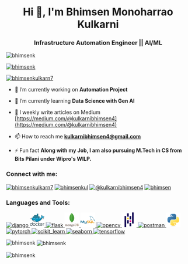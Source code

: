 <h1 align="center">Hi 👋, I'm Bhimsen Monoharrao Kulkarni</h1>
<h3 align="center">Infrastructure Automation Engineer || AI/ML</h3>

<p align="left"> <img src="https://komarev.com/ghpvc/?username=bhimsenk&label=Profile%20views&color=0e75b6&style=flat" alt="bhimsenk" /> </p>

<p align="left"> <a href="https://github.com/ryo-ma/github-profile-trophy"><img src="https://github-profile-trophy.vercel.app/?username=bhimsenk" alt="bhimsenk" /></a> </p>

<p align="left"> <a href="https://twitter.com/bhimsenkulkarn7" target="blank"><img src="https://img.shields.io/twitter/follow/bhimsenkulkarn7?logo=twitter&style=for-the-badge" alt="bhimsenkulkarn7" /></a> </p>

- 🔭 I’m currently working on **Automation Project**

- 🌱 I’m currently learning **Data Science with Gen AI**

- 📝 I weekly write articles on Medium [https://medium.com/@kulkarnibhimsen4](https://medium.com/@kulkarnibhimsen4)

- 📫 How to reach me **kulkarnibhimsen4@gmail.com**

- ⚡ Fun fact **Along with my Job, I am also pursuing M.Tech in CS from Bits Pilani under Wipro's WILP.**

<h3 align="left">Connect with me:</h3>
<p align="left">
<a href="https://twitter.com/bhimsenkulkarn7" target="blank"><img align="center" src="https://raw.githubusercontent.com/bhimsenkulkarn7/github-profile-readme-generator/master/src/images/icons/Social/twitter.svg" alt="bhimsenkulkarn7" height="30" width="40" /></a>
<a href="https://linkedin.com/in/bhimsenkul" target="blank"><img align="center" src="https://raw.githubusercontent.com/bhimsenkulkarn7/github-profile-readme-generator/master/src/images/icons/Social/linked-in-alt.svg" alt="bhimsenkul" height="30" width="40" /></a>
<a href="https://medium.com/@kulkarnibhimsen4" target="blank"><img align="center" src="https://raw.githubusercontent.com/bhimsenkulkarn7/github-profile-readme-generator/master/src/images/icons/Social/medium.svg" alt="@kulkarnibhimsen4" height="30" width="40" /></a>
<a href="https://www.leetcode.com/bhimsen" target="blank"><img align="center" src="https://raw.githubusercontent.com/bhimsenkulkarn7/github-profile-readme-generator/master/src/images/icons/Social/leet-code.svg" alt="bhimsen" height="30" width="40" /></a>
</p>

<h3 align="left">Languages and Tools:</h3>
<p align="left"> <a href="https://www.djangoproject.com/" target="_blank" rel="noreferrer"> <img src="https://cdn.worldvectorlogo.com/logos/django.svg" alt="django" width="40" height="40"/> </a> <a href="https://www.docker.com/" target="_blank" rel="noreferrer"> <img src="https://raw.githubusercontent.com/devicons/devicon/master/icons/docker/docker-original-wordmark.svg" alt="docker" width="40" height="40"/> </a> <a href="https://flask.palletsprojects.com/" target="_blank" rel="noreferrer"> <img src="https://www.vectorlogo.zone/logos/pocoo_flask/pocoo_flask-icon.svg" alt="flask" width="40" height="40"/> </a> <a href="https://www.mongodb.com/" target="_blank" rel="noreferrer"> <img src="https://raw.githubusercontent.com/devicons/devicon/master/icons/mongodb/mongodb-original-wordmark.svg" alt="mongodb" width="40" height="40"/> </a> <a href="https://www.mysql.com/" target="_blank" rel="noreferrer"> <img src="https://raw.githubusercontent.com/devicons/devicon/master/icons/mysql/mysql-original-wordmark.svg" alt="mysql" width="40" height="40"/> </a> <a href="https://opencv.org/" target="_blank" rel="noreferrer"> <img src="https://www.vectorlogo.zone/logos/opencv/opencv-icon.svg" alt="opencv" width="40" height="40"/> </a> <a href="https://pandas.pydata.org/" target="_blank" rel="noreferrer"> <img src="https://raw.githubusercontent.com/devicons/devicon/2ae2a900d2f041da66e950e4d48052658d850630/icons/pandas/pandas-original.svg" alt="pandas" width="40" height="40"/> </a> <a href="https://postman.com" target="_blank" rel="noreferrer"> <img src="https://www.vectorlogo.zone/logos/getpostman/getpostman-icon.svg" alt="postman" width="40" height="40"/> </a> <a href="https://www.python.org" target="_blank" rel="noreferrer"> <img src="https://raw.githubusercontent.com/devicons/devicon/master/icons/python/python-original.svg" alt="python" width="40" height="40"/> </a> <a href="https://pytorch.org/" target="_blank" rel="noreferrer"> <img src="https://www.vectorlogo.zone/logos/pytorch/pytorch-icon.svg" alt="pytorch" width="40" height="40"/> </a> <a href="https://scikit-learn.org/" target="_blank" rel="noreferrer"> <img src="https://upload.wikimedia.org/wikipedia/commons/0/05/Scikit_learn_logo_small.svg" alt="scikit_learn" width="40" height="40"/> </a> <a href="https://seaborn.pydata.org/" target="_blank" rel="noreferrer"> <img src="https://seaborn.pydata.org/_images/logo-mark-lightbg.svg" alt="seaborn" width="40" height="40"/> </a> <a href="https://www.tensorflow.org" target="_blank" rel="noreferrer"> <img src="https://www.vectorlogo.zone/logos/tensorflow/tensorflow-icon.svg" alt="tensorflow" width="40" height="40"/> </a> </p>

<p><img align="left" src="https://github-readme-stats.vercel.app/api/top-langs?username=bhimsenk&show_icons=true&locale=en&layout=compact" alt="bhimsenk" /></p>

<p>&nbsp;<img align="center" src="https://github-readme-stats.vercel.app/api?username=bhimsenk&show_icons=true&locale=en" alt="bhimsenk" /></p>

<p><img align="center" src="https://github-readme-streak-stats.herokuapp.com/?user=bhimsenk&" alt="bhimsenk" /></p>
